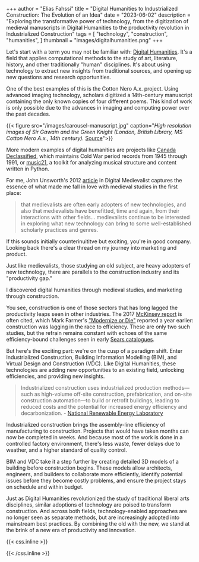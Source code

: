 +++
author = "Elias Fahssi"
title = "Digital Humanities to Industrialized Construction: The Evolution of an Idea"
date = "2023-06-02"
description = "Exploring the transformative power of technology, from the digitization of medieval manuscripts in Digital Humanities to the productivity revolution in Industrialized Construction"
tags = [
    "technology",
    "construction",
    "humanities",
]
thumbnail = "images/digitalhumanities.png"
+++

Let's start with a term you may not be familiar with: [Digital Humanities](https://guides.lib.utexas.edu/digitalhumanities/introductory-readings). It's a field that applies computational methods to the study of art, literature, history, and other traditionally "human" disciplines. It's about using technology to extract new insights from traditional sources, and opening up new questions and research opportunities. 

One of the best examples of this is the Cotton Nero A.x. project. Using advanced imaging technology, scholars digitized a 14th-century manuscript containing the only known copies of four different poems. This kind of work is only possible due to the advances in imaging and computing power over the past decades.

{{< figure src="/images/carousel-manuscript.jpg" caption="*High resolution images of Sir Gawain and the Green Knight (London, British Library, MS Cotton Nero A.x., 14th century).*  [Source](https://digitalcollections.ucalgary.ca/Package/2R3BF1FK246CX)">}}

More modern examples of digital humanities are projects like [Canada Declassified](https://dhn.utoronto.ca/project/canada-declassified/), which maintains Cold War period records from 1945 through 1991, or [music21](http://web.mit.edu/music21/), a toolkit for analyzing musical structure and content written in Python.

For me, John Unsworth's 2012 [article](https://journal.digitalmedievalist.org/article/id/6983/) in Digital Medievalist captures the essence of what made me fall in love with medieval studies in the first place:
> that medievalists are often early adopters of new technologies, and also that medievalists have benefitted, time and again, from their interactions with other fields... medievalists continue to be interested in exploring what new technology can bring to some well-established scholarly practices and genres.

If this sounds initially counterinuititve but exciting, you're in good company. Looking back there's a clear thread on my journey into marketing and product.

Just like medievalists, those studying an old subject, are heavy adopters of new technology, there are parallels to the construction industry and its "productivity gap."

I discovered digital humanities through medieval studies, and marketing through construction.

You see, construction is one of those sectors that has long lagged the productivity leaps seen in other industries. The 2017 [McKinsey report](https://www.mckinsey.com/capabilities/operations/our-insights/reinventing-construction-through-a-productivity-revolution) is often cited, which Mark Farmer's ["Modernize or Die"](https://www.designingbuildings.co.uk/wiki/Farmer_Review_2016:_Modernise_or_die) reported a year earlier: construction was lagging in the race to efficiency. These are only two such studies, but the refrain remains constant with echoes of the same efficiency-bound challenges seen in early [Sears catalogues](http://www.searsarchives.com/homes/1908-1914.htm).

But here's the exciting part: we're on the cusp of a paradigm shift. Enter Industrialized Construction, Building Information Modelling (BIM), and Virtual Design and Construction (VDC). Like Digital Humanities, these technologies are adding new opportunities to an existing field, unlocking efficiencies, and providing new insights.

> Industrialized construction uses industrialized production methods—such as high-volume off-site construction, prefabrication, and on-site construction automation—to build or retrofit buildings, leading to reduced costs and the potential for increased energy efficiency and decarbonization. - [National Renewable Energy Laboratory](https://www.nrel.gov/buildings/industrialized-construction.html)

Industrialized construction brings the assembly-line efficiency of manufacturing to construction. Projects that would have taken months can now be completed in weeks. And because most of the work is done in a controlled factory environment, there's less waste, fewer delays due to weather, and a higher standard of quality control.

BIM and VDC take it a step further by creating detailed 3D models of a building before construction begins. These models allow architects, engineers, and builders to collaborate more efficiently, identify potential issues before they become costly problems, and ensure the project stays on schedule and within budget.

Just as Digital Humanities revolutionized the study of traditional liberal arts disciplines, similar adoptions of technology are poised to transform construction. And across both fields, technology-enabled approaches are no longer seen as separate methods, but are increasingly adopted into mainstream best practices. By combining the old with the new, we stand at the brink of a new era of productivity and innovation. 

{{< css.inline >}}

<style>
.canon { background: white; width: 100%; height: auto; }
</style>

{{< /css.inline >}}